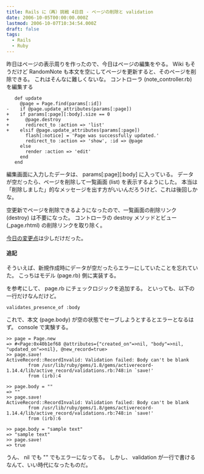 ```yaml
---
title: Rails に（再）挑戦 4日目 - ページの削除と validation
date: 2006-10-05T00:00:00.000Z
lastmod: 2006-10-07T10:34:54.000Z
draft: false
tags:
  - Rails
  - Ruby
---
```


昨日はページの表示周りを作ったので、今日はページの編集をやる。 Wiki もそうだけど RandomNote も本文を空にしてページを更新すると、そのページを削除できる。 これはそんなに難しくないな。 コントローラ (note\_controller.rb) を編集する

```
   def update
     @page = Page.find(params[:id])
-    if @page.update_attributes(params[:page])
+    if params[:page][:body].size == 0
+      @page.destroy
+      redirect_to :action => 'list'
+    elsif @page.update_attributes(params[:page])
       flash[:notice] = 'Page was successfully updated.'
       redirect_to :action => 'show', :id => @page
     else
       render :action => 'edit'
     end
   end
```

編集画面に入力したデータは、 params\[:page]\[:body] に入っている。 データが空だったら、ページを削除して一覧画面 (list) を表示するようにした。 本当は「削除しました」的なメッセージを出す方がいいんだろうけど、これは後回しかな。

空更新でページを削除できるようになったので、一覧画面の削除リンク (destroy) は不要になった。 コントローラの destroy メソッドとビュー (\_page.rhtml) の削除リンクを取り除く。

[今日の変更点](http://www.machu.jp/trac/note/trac.cgi/changeset/9)は少しだけだった。

#### 追記

そういえば、新規作成時にデータが空だったらエラーにしていたことを忘れていた。 こっちはモデル (page.rb) 側に実装する。

を参考にして、 page.rb にチェックロジックを追加する。 といっても、以下の一行だけなんだけど。

```
validates_presence_of :body
```

これで、本文 (page.body) が空の状態でセーブしようとするとエラーとなるはず。 console で実験する。

```
>> page = Page.new
=> #<Page:0x40b1ef68 @attributes={"created_on"=>nil, "body"=>nil, "updated_on"=>nil}, @new_record=true>
>> page.save!
ActiveRecord::RecordInvalid: Validation failed: Body can't be blank
        from /usr/lib/ruby/gems/1.8/gems/activerecord-1.14.4/lib/active_record/validations.rb:748:in `save!'
        from (irb):4

>> page.body = ""
=> ""
>> page.save!
ActiveRecord::RecordInvalid: Validation failed: Body can't be blank
        from /usr/lib/ruby/gems/1.8/gems/activerecord-1.14.4/lib/active_record/validations.rb:748:in `save!'
        from (irb):6

>> page.body = "sample text"
=> "sample text"
>> page.save!
=> true
```

うん、 nil でも "" でもエラーになってる。 しかし、 validation が一行で書けるなんて、いい時代になったものだ。
